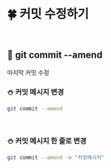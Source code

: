 # 🍀 커밋 수정하기

<br>

## 🧸 git commit **--amend**

마지막 커밋 수정
<br>

### ⛄ 커밋 메시지 변경

```bash
git commit --amend
```

<br>

### ⛄ 커밋 메시지 한 줄로 변경

```bash
git commit --amend -m "커밋메시지"
```
